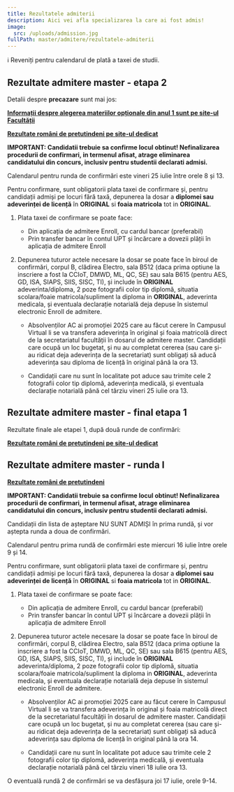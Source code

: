 ```yaml
---
title: Rezultatele admiterii
description: Aici vei afla specializarea la care ai fost admis!
image:
  src: /uploads/admission.jpg
fullPath: master/admitere/rezultatele-admiterii
---
```



ℹ️ Reveniți pentru calendarul de plată a taxei de studii.



## Rezultate admitere master - etapa 2


Detalii despre **precazare** sunt mai jos:

<Attachment label="Instrucțiuni precazare, master an 1" file="/uploads/calendar-cazare-studenti-master-an-1-sesiunea-iulie-2025.pdf"></Attachment>

**[Informații despre alegerea materiilor opționale din anul 1 sunt pe site-ul Facultății](https://ac.upt.ro/evenimente/informatii-studenti-anul-i-masterat-2025/)**



<Attachment label="Rezultate concurs admitere master - etapa 2" file="/uploads/6M-E2-20250724.pdf"></Attachment>

**[Rezultate români de pretutindeni pe site-ul dedicat](https://upt.ro/Informatii_romani-de-pretutindeni---admitere-master_1498_ro.html)**

**IMPORTANT: Candidatii trebuie sa confirme locul obtinut! Nefinalizarea procedurii de confirmari, in termenul afisat, atrage eliminarea candidatului din concurs, inclusiv pentru studentii declarati admisi.**

Calendarul pentru runda de confirmări este vineri 25 iulie între orele 8 și 13.

Pentru confirmare, sunt obligatorii plata taxei de confirmare și, pentru candidații admiși pe locuri fără taxă, depunerea la dosar a **diplomei sau adeverinței de licență** în **ORIGINAL** si **foaia matricola** tot in **ORIGINAL**. 

1. Plata taxei de confirmare se poate face:

   * Din aplicația de admitere Enroll, cu cardul bancar (preferabil)
   * Prin transfer bancar în contul UPT și încărcare a dovezii plății în aplicația de admitere Enroll

2. Depunerea tuturor actele necesare la dosar se poate face în biroul de confirmări, corpul B, clădirea Electro, sala B512 (daca prima optiune la inscriere a fost la CCIoT, DMWD, ML, QC, SE) sau sala B615 (pentru AES, GD, ISA, SIAPS, SIIS, SISC, TI), și include în **ORIGINAL** adeverinta/diploma, 2 poze fotografii color tip diplomă, situatia scolara/foaie matricola/supliment la diploma in **ORIGINAL**, adeverinta medicala, și eventuala declarație notarială deja depuse în sistemul electronic Enroll de admitere.

   * Absolvenților AC ai promoției 2025 care au făcut cerere în Campusul Virtual li se va transfera adeverința în original și foaia matricolă direct de la secretariatul facultății în dosarul de admitere master.
Candidații care ocupă un loc bugetat, și nu au completat cererea (sau care și-au ridicat deja adeverința de la secretariat) sunt obligați să aducă adeverința sau diploma de licență în original până la ora 13.

   * Candidații care nu sunt în localitate pot aduce sau trimite cele 2 fotografii color tip diplomă, adeverința medicală, și eventuala declarație notarială până cel târziu vineri 25 iulie ora 13.


## Rezultate admitere master - final etapa 1

Rezultate finale ale etapei 1, după două runde de confirmări:

<Attachment label="Candidați admiși în etapa 1" file="/uploads/6m-etapa1-admiși-20250717.pdf"></Attachment>
<Attachment label="Candidați respinși în etapa 1" file="/uploads/6m-etapa1-respinși-20250717.pdf"></Attachment>

**[Rezultate români de pretutindeni pe site-ul dedicat](https://upt.ro/Informatii_romani-de-pretutindeni---admitere-master_1498_ro.html)**




## Rezultate admitere master - runda I

<Attachment label="Rezultate concurs admitere master - candidați admiși - runda I" file="/uploads/6m-runda1-confirmare-20250715.pdf"></Attachment>
<Attachment label="Rezultate concurs admitere master - candidați în așteptare - runda I" file="/uploads/6m-runda1-așteptare-20250715.pdf"></Attachment>

**[Rezultate români de pretutindeni](https://upt.ro/Informatii_romani-de-pretutindeni---admitere-master_1498_ro.html)**

**IMPORTANT: Candidatii trebuie sa confirme locul obtinut! Nefinalizarea procedurii de confirmari, in termenul afisat, atrage eliminarea candidatului din concurs, inclusiv pentru studentii declarati admisi.**

Candidații din lista de așteptare NU SUNT ADMIȘI în prima rundă, și vor aștepta runda a doua de confirmări.

Calendarul pentru prima rundă de confirmări este miercuri 16 iulie între orele 9 și 14.

Pentru confirmare, sunt obligatorii plata taxei de confirmare și, pentru candidații admiși pe locuri fără taxă, depunerea la dosar a **diplomei sau adeverinței de licență** în **ORIGINAL** si **foaia matricola** tot in **ORIGINAL**. 

1. Plata taxei de confirmare se poate face:

   * Din aplicația de admitere Enroll, cu cardul bancar (preferabil)
   * Prin transfer bancar în contul UPT și încărcare a dovezii plății în aplicația de admitere Enroll

2. Depunerea tuturor actele necesare la dosar se poate face în biroul de confirmări, corpul B, clădirea Electro, sala B512 (daca prima optiune la inscriere a fost la CCIoT, DMWD, ML, QC, SE) sau sala B615 (pentru AES, GD, ISA, SIAPS, SIIS, SISC, TI), și include în **ORIGINAL** adeverinta/diploma, 2 poze fotografii color tip diplomă, situatia scolara/foaie matricola/supliment la diploma in **ORIGINAL**, adeverinta medicala, și eventuala declarație notarială deja depuse în sistemul electronic Enroll de admitere.

   * Absolvenților AC ai promoției 2025 care au făcut cerere în Campusul Virtual li se va transfera adeverința în original și foaia matricolă direct de la secretariatul facultății în dosarul de admitere master.
Candidații care ocupă un loc bugetat, și nu au completat cererea (sau care și-au ridicat deja adeverința de la secretariat) sunt obligați să aducă adeverința sau diploma de licență în original până la ora 14.

   * Candidații care nu sunt în localitate pot aduce sau trimite cele 2 fotografii color tip diplomă, adeverința medicală, și eventuala declarație notarială până cel târziu vineri 18 iulie ora 13.


O eventuală rundă 2 de confirmări se va desfășura joi 17 iulie, orele 9-14.